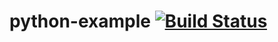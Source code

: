 # python-example [![Build Status](https://travis-ci.com/robertdrypa/python-example.svg?branch=master)](https://travis-ci.com/robertdrypa/python-example)
